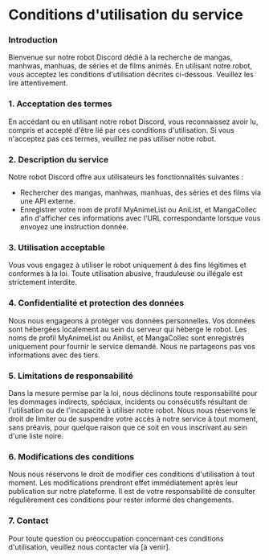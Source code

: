 # Conditions d'utilisation du service

### Introduction
Bienvenue sur notre robot Discord dédié à la recherche de mangas, manhwas, manhuas, de séries et de films animés. En utilisant notre robot, vous acceptez les conditions d'utilisation décrites ci-dessous. Veuillez les lire attentivement.

### 1. Acceptation des termes
En accédant ou en utilisant notre robot Discord, vous reconnaissez avoir lu, compris et accepté d'être lié par ces conditions d'utilisation. Si vous n'acceptez pas ces termes, veuillez ne pas utiliser notre robot.

### 2. Description du service
Notre robot Discord offre aux utilisateurs les fonctionnalités suivantes :
- Rechercher des mangas, manhwas, manhuas, des séries et des films via une API externe.
- Enregistrer votre nom de profil MyAnimeList ou AniList, et MangaCollec afin d'afficher ces informations avec l'URL correspondante lorsque vous envoyez une instruction donnée.

### 3. Utilisation acceptable
Vous vous engagez à utiliser le robot uniquement à des fins légitimes et conformes à la loi. Toute utilisation abusive, frauduleuse ou illégale est strictement interdite.

### 4. Confidentialité et protection des données
Nous nous engageons à protéger vos données personnelles. Vos données sont hébergées localement au sein du serveur qui héberge le robot. Les noms de profil MyAnimeList ou Anilist, et MangaCollec sont enregistrés uniquement pour fournir le service demandé. Nous ne partageons pas vos informations avec des tiers.

### 5. Limitations de responsabilité
Dans la mesure permise par la loi, nous déclinons toute responsabilité pour les dommages indirects, spéciaux, incidents ou consécutifs résultant de l'utilisation ou de l'incapacité à utiliser notre robot. Nous nous réservons le droit de limiter ou de suspendre votre accès à notre service à tout moment, sans préavis, pour quelque raison que ce soit en vous inscrivant au sein d'une liste noire.

### 6. Modifications des conditions
Nous nous réservons le droit de modifier ces conditions d'utilisation à tout moment. Les modifications prendront effet immédiatement après leur publication sur notre plateforme. Il est de votre responsabilité de consulter régulièrement ces conditions pour rester informé des changements.

### 7. Contact
Pour toute question ou préoccupation concernant ces conditions d'utilisation, veuillez nous contacter via [à venir].
